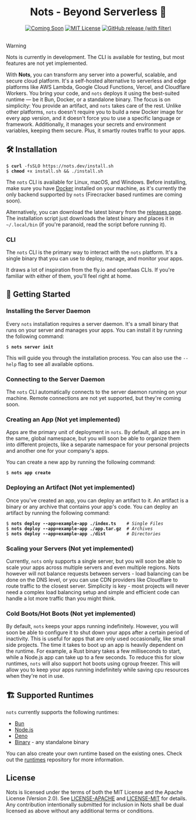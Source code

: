 <div align="center">
  <h1 align="center"> Nots - Beyond Serverless 🌟</h1>
  <a href="https://github.com/yourrepo/nots"><img src="https://img.shields.io/badge/Status-Coming%20Soon-yellow.svg" alt="Coming Soon"></a>
  <a href="https://opensource.org/licenses/MIT"><img src="https://img.shields.io/badge/License-MIT-green.svg" alt="MIT License"></a>
  <a href="https://github.com/explodingcamera/nots/releases"><img alt="GitHub release (with filter)" src="https://img.shields.io/github/v/release/explodingcamera/nots?filter=nots-cli*&style=social"></a>
</div>

<br>

> [!WARNING]  
> Nots is currently in development. The CLI is available for testing, but most features are not yet implemented.

With **Nots**, you can transform any server into a powerful, scalable, and secure cloud platform. It's a self-hosted alternative to serverless and edge platforms like AWS Lambda, Google Cloud Functions, Vercel, and Cloudflare Workers. You bring your code, and `nots` deploys it using the best-suited runtime — be it Bun, Docker, or a standalone binary.
The focus is on simplicity: You provide an artifact, and `nots` takes care of the rest. Unlike other platforms, `nots` doesn't require you to build a new Docker image for every app version, and it doesn't force you to use a specific language or framework. Additionally, it manages your secrets and environment variables, keeping them secure. Plus, it smartly routes traffic to your apps.

## 🛠 Installation
<pre><code>$ <b>curl</b> -fsSLO https://nots.dev/install.sh
$ <b>chmod</b> +x install.sh && ./install.sh
</code></pre>

The `nots` CLI is available for Linux, macOS, and Windows. Before installing, make sure you have [Docker](https://docs.docker.com/get-docker/) installed on your machine, as it's currently the only backend supported by `nots` (Firecracker based runtimes are coming soon).

Alternatively, you can download the latest binary from the [releases page](https://github.com/explodingcamera/nots/releases). The installation script just downloads the latest binary and places it in `~/.local/bin` (if you're paranoid, read the script before running it).

### CLI

The `nots` CLI is the primary way to interact with the `nots` platform. It's a single binary that you can use to deploy, manage, and monitor your apps.

It draws a lot of inspiration from the fly.io and openfaas CLIs. If you're familiar with either of them, you'll feel right at home.

## 🚀 Getting Started

### Installing the Server Daemon

Every `nots` installation requires a server daemon. It's a small binary that runs on your server and manages your apps. You can install it by running the following command:

<pre><code>$ <b>nots server init</b></code></pre>

This will guide you through the installation process. You can also use the `--help` flag to see all available options.

### Connecting to the Server Daemon

The `nots` CLI automatically connects to the server daemon running on your machine. Remote connections are not yet supported, but they're coming soon.

<!-- If you want to connect to a remote server, set the `NOTS_SERVER` environment variable to the server's address. For example:

<pre><code>$ <b>export NOTS_SERVER=ssh://user@server</b></code></pre> -->

### Creating an App (Not yet implemented)

Apps are the primary unit of deployment in `nots`. By default, all apps are in the same, global namespace, but you will soon be able to organize them into different projects, like a separate namespace for your personal projects and another one for your company's apps.

You can create a new app by running the following command:

<pre><code>$ <b>nots app create</b></code></pre>

### Deploying an Artifact (Not yet implemented)

Once you've created an app, you can deploy an artifact to it. An artifact is a binary or any archive that contains your app's code. You can deploy an artifact by running the following command:

<pre><code>$ <b>nots deploy --app=example-app ./index.ts</b>    <i># Single Files</i>
$ <b>nots deploy --app=example-app ./app.tar.gz</b>  <i># Archives</i>
$ <b>nots deploy --app=example-app ./dist</b>        <i># Directories</i>
</code></pre>

### Scaling your Servers (Not yet implemented)

Currently, `nots` only supports a single server, but you will soon be able to scale your apps across multiple servers and even multiple regions. Nots however will not balance requests between servers - load balancing can be done on the DNS level, or you can use CDN providers like Cloudflare to route traffic to the closest server. Simplicity is key - most projects will never need a complex load balancing setup and simple and efficient code can handle a lot more traffic than you might think.

### Cold Boots/Hot Boots (Not yet implemented)

By default, `nots` keeps your apps running indefinitely. However, you will soon be able to configure it to shut down your apps after a certain period of inactivity. This is useful for apps that are only used occasionally, like small side projects. The time it takes to boot up an app is heavily dependent on the runtime. For example, a Rust binary takes a few milliseconds to start, while a Node.js app can take up to a few seconds.
To reduce this for slow runtimes, `nots` will also support hot boots using cgroup freezer. This will allow you to keep your apps running indefinitely while saving cpu resources when they're not in use.

## 🏗 Supported Runtimes

`nots` currently supports the following runtimes:
- [Bun](https://github.com/nots-dev/runtimes#bun) 
- [Node.js](https://github.com/nots-dev/runtimes#node)
- [Deno](https://github.com/nots-dev/runtimes#deno)
- [Binary](https://github.com/nots-dev/runtimes) - any standalone binary

You can also create your own runtime based on the existing ones. Check out the [runtimes](https://github.com/nots-dev/runtimes) repository for more information.

<!-- ## 📚 Documentation

* CLI
* Continuous Deployment
* App Configuration
  * Secrets
  * Environment Variables

## 📖 Cookbook

* [JavaScript/TypeScript](https://nots.dev/cookbook/js)
  * [Next.js](https://nots.dev/cookbook/js/nextjs)
  * [Express](https://nots.dev/cookbook/js/express)
  * [Hono](https://nots.dev/cookbook/hono)
* [Rust](https://nots.dev/cookbook/rust)
* [Go](https://nots.dev/cookbook/go) -->

## License

Nots is licensed under the terms of both the MIT License and the Apache License (Version 2.0).
See [LICENSE-APACHE](./LICENSE-APACHE) and [LICENSE-MIT](./LICENSE-MIT) for details.
Any contribution intentionally submitted for inclusion in Nots shall be dual licensed as above without any additional terms or conditions.